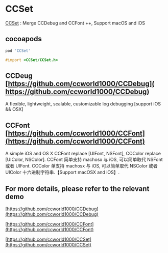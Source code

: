 # CCSet

[CCSet](https://github.com/ccworld1000/CCSet) : Merge CCDebug and CCFont  ++, Support macOS and iOS

## cocoapods

```sh
pod 'CCSet'
```

```objective-c
#import <CCSet/CCSet.h>
```



##  CCDeug [https://github.com/ccworld1000/CCDebug]( https://github.com/ccworld1000/CCDebug)
A flexible, lightweight, scalable, customizable log debugging [support iOS && OSX]

## CCFont [https://github.com/ccworld1000/CCFont](https://github.com/ccworld1000/CCFont)
A simple iOS and OS X CCFont replace [UIFont, NSFont], CCColor replace [UIColor, NSColor]. CCFont 简单支持 machosx 与 iOS, 可以简单取代 NSFont 或者 UIFont. CCColor 单支持 machosx 与 iOS, 可以简单取代 NSColor 或者 UIColor 十六进制字符串.【Support macOSX and iOS】.

## For more details, please refer to the relevant demo

[https://github.com/ccworld1000/CCDebug](https://github.com/ccworld1000/CCDebug)

[https://github.com/ccworld1000/CCFont](https://github.com/ccworld1000/CCFont)

[https://github.com/ccworld1000/CCSet](https://github.com/ccworld1000/CCSet)
